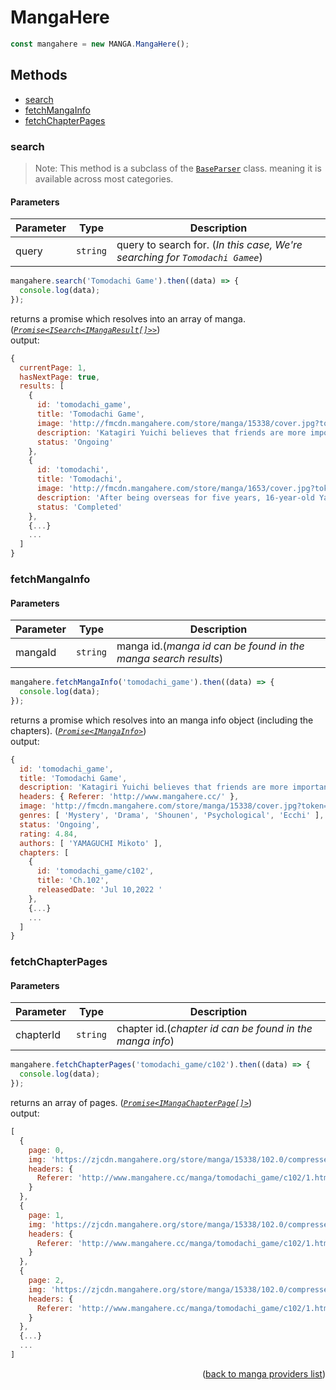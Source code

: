 <h1> MangaHere </h1>

```ts
const mangahere = new MANGA.MangaHere();
```

<h2>Methods</h2>

- [search](#search)
- [fetchMangaInfo](#fetchmangainfo)
- [fetchChapterPages](#fetchchapterpages)

### search

> Note: This method is a subclass of the [`BaseParser`](https://github.com/consumet/extensions/blob/master/src/models/base-parser.ts) class. meaning it is available across most categories.

<h4>Parameters</h4>

| Parameter | Type     | Description                                                                  |
| --------- | -------- | ---------------------------------------------------------------------------- |
| query     | `string` | query to search for. (_In this case, We're searching for `Tomodachi Gamee`_) |

```ts
mangahere.search('Tomodachi Game').then((data) => {
  console.log(data);
});
```

returns a promise which resolves into an array of manga. (_[`Promise<ISearch<IMangaResult[]>>`](https://github.com/consumet/extensions/blob/master/src/models/types.ts#L97-L106)_)\
output:

```js
{
  currentPage: 1,
  hasNextPage: true,
  results: [
    {
      id: 'tomodachi_game',
      title: 'Tomodachi Game',
      image: 'http://fmcdn.mangahere.com/store/manga/15338/cover.jpg?token=18f21960258f216e0920191b8fe78c0b691e88b6&ttl=1658167200&v=1657454312',
      description: 'Katagiri Yuichi believes that friends are more important than money, but he also knows the hardships of not ha...',
      status: 'Ongoing'
    },
    {
      id: 'tomodachi',
      title: 'Tomodachi',
      image: 'http://fmcdn.mangahere.com/store/manga/1653/cover.jpg?token=ec848c72fcd6b3596f16d42c1ead656755ed47c6&ttl=1658167200&v=1272884354',
      description: 'After being overseas for five years, 16-year-old Yamato comes back to Japan to find that her geeky best friend...',
      status: 'Completed'
    },
    {...}
    ...
  ]
}
```

### fetchMangaInfo

<h4>Parameters</h4>

| Parameter | Type     | Description                                                    |
| --------- | -------- | -------------------------------------------------------------- |
| mangaId   | `string` | manga id.(_manga id can be found in the manga search results_) |

```ts
mangahere.fetchMangaInfo('tomodachi_game').then((data) => {
  console.log(data);
});
```

returns a promise which resolves into an manga info object (including the chapters). (_[`Promise<IMangaInfo>`](https://github.com/consumet/extensions/blob/master/src/models/types.ts#L115-L120)_)\
output:

```js
{
  id: 'tomodachi_game',
  title: 'Tomodachi Game',
  description: 'Katagiri Yuichi believes that friends are more important than money, but he also knows the hardships of not having enough funds. He works hard to save up in order to go on the high school trip, because he has promised his four ...',
  headers: { Referer: 'http://www.mangahere.cc/' },
  image: 'http://fmcdn.mangahere.com/store/manga/15338/cover.jpg?token=18f21960258f216e0920191b8fe78c0b691e88b6&ttl=1658167200&v=1657454312',
  genres: [ 'Mystery', 'Drama', 'Shounen', 'Psychological', 'Ecchi' ],
  status: 'Ongoing',
  rating: 4.84,
  authors: [ 'YAMAGUCHI Mikoto' ],
  chapters: [
    {
      id: 'tomodachi_game/c102',
      title: 'Ch.102',
      releasedDate: 'Jul 10,2022 '
    },
    {...}
    ...
  ]
}
```

### fetchChapterPages

<h4>Parameters</h4>

| Parameter | Type     | Description                                              |
| --------- | -------- | -------------------------------------------------------- |
| chapterId | `string` | chapter id.(_chapter id can be found in the manga info_) |

```ts
mangahere.fetchChapterPages('tomodachi_game/c102').then((data) => {
  console.log(data);
});
```

returns an array of pages. (_[`Promise<IMangaChapterPage[]>`](https://github.com/consumet/extensions/blob/master/src/models/types.ts#L122-L126)_)\
output:

```js
[
  {
    page: 0,
    img: 'https://zjcdn.mangahere.org/store/manga/15338/102.0/compressed/h001.jp',
    headers: {
      Referer: 'http://www.mangahere.cc/manga/tomodachi_game/c102/1.html'
    }
  },
  {
    page: 1,
    img: 'https://zjcdn.mangahere.org/store/manga/15338/102.0/compressed/h002.jp',
    headers: {
      Referer: 'http://www.mangahere.cc/manga/tomodachi_game/c102/1.html'
    }
  },
  {
    page: 2,
    img: 'https://zjcdn.mangahere.org/store/manga/15338/102.0/compressed/h003.jp',
    headers: {
      Referer: 'http://www.mangahere.cc/manga/tomodachi_game/c102/1.html'
    }
  },
  {...}
  ...
]
```

<p align="end">(<a href="https://github.com/consumet/extensions/blob/master/docs/guides/manga.md#">back to manga providers list</a>)</p>
